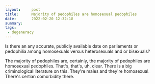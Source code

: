```yaml
---
layout:     post
title:      Majority of pedophiles are homosexual pedophiles
date:       2022-02-20 12:32:18
summary:    
tags:
 - degeneracy
---
```


Is there an any accurate, publicly available date on parliaments or pedophilia among homosexuals versus heterosexuals and or bisexuals?

The majority of pedophiles are, certainly, the majority of pedophiles are homosexual pedophiles. That's, that's, uh, clear. There is a big criminological literature on this. They're males and they're homosexual. There's certian comorbidity there.